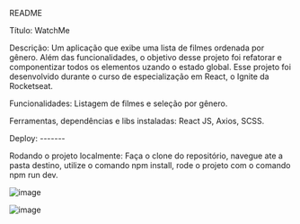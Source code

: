 README

Título: WatchMe

Descrição: Um aplicação que exibe uma lista de filmes ordenada por gênero.
Além das funcionalidades, o objetivo desse projeto foi refatorar e componentizar todos os elementos uzando o estado global. 
Esse projeto foi desenvolvido durante o curso de especialização em React, o Ignite da Rocketseat.

Funcionalidades: Listagem de filmes e seleção por gênero. 

Ferramentas, dependências e libs instaladas: React JS, Axios, SCSS.

Deploy: -------

Rodando o projeto localmente: Faça o clone do repositório, navegue ate a pasta destino, utilize o comando npm install, rode o projeto com o comando npm run dev.

![image](https://user-images.githubusercontent.com/85243403/145897650-b6cad336-9cac-4a7e-b407-86444419d1bb.png)

![image](https://user-images.githubusercontent.com/85243403/145897698-51c734f1-ec77-4a60-ab8b-c1743e9ba9f7.png)
